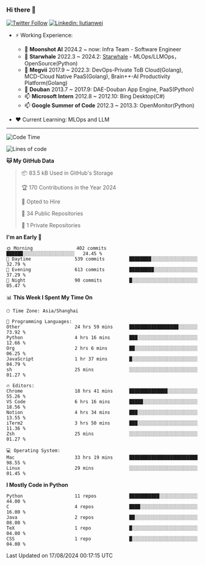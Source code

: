 ### Hi there 👋

[![Twitter Follow](https://img.shields.io/twitter/follow/tianweidut?style=social)](https://twitter.com/tianweidut)
[![Linkedin: liutianwei](https://img.shields.io/badge/-liutianwei-blue?style=flat-square&logo=Linkedin&logoColor=white&link=https://www.linkedin.com/in/liutianwei/)](https://www.linkedin.com/in/liutianwei/)

- ⚡ Working Experience:
  - 🔭 **Moonshot AI**  2024.2 ~ now: Infra Team - Software Engineer
  - 🌱 **Starwhale** 2022.3 ~ 2024.2: [Starwhale](https://github.com/star-whale/starwhale) - MLOps/LLMOps，OpenSource(Python)
  - 🌱 **Megvii** 2017.9 ~ 2022.3: DevOps-Private ToB Cloud(Golang), MCD-Cloud Native PaaS(Golang), Brain++-AI Productivity Platform(Golang)
  - 🌱 **Douban** 2013.7 ~ 2017.9: DAE-Douban App Engine, PaaS(Python)
  - 📫 **Microsoft Intern** 2012.8 ~ 2012.10: Bing Desktop(C#)
  - 📫 **Google Summer of Code** 2012.3 ~ 2013.3: OpenMonitor(Python)

- ❤️ Current Learning: MLOps and LLM

---
<!--START_SECTION:waka-->
![Code Time](http://img.shields.io/badge/Code%20Time-5%2C865%20hrs%204%20mins-blue)

![Lines of code](https://img.shields.io/badge/From%20Hello%20World%20I%27ve%20Written-1.0%20million%20lines%20of%20code-blue)

**🐱 My GitHub Data** 

> 📦 83.5 kB Used in GitHub's Storage 
 > 
> 🏆 170 Contributions in the Year 2024
 > 
> 💼 Opted to Hire
 > 
> 📜 34 Public Repositories 
 > 
> 🔑 1 Private Repositories 
 > 
**I'm an Early 🐤** 

```text
🌞 Morning                402 commits         ██████░░░░░░░░░░░░░░░░░░░   24.45 % 
🌆 Daytime                539 commits         ████████░░░░░░░░░░░░░░░░░   32.79 % 
🌃 Evening                613 commits         █████████░░░░░░░░░░░░░░░░   37.29 % 
🌙 Night                  90 commits          █░░░░░░░░░░░░░░░░░░░░░░░░   05.47 % 
```


📊 **This Week I Spent My Time On** 

```text
🕑︎ Time Zone: Asia/Shanghai

💬 Programming Languages: 
Other                    24 hrs 59 mins      ██████████████████░░░░░░░   73.92 % 
Python                   4 hrs 16 mins       ███░░░░░░░░░░░░░░░░░░░░░░   12.66 % 
Org                      2 hrs 6 mins        ██░░░░░░░░░░░░░░░░░░░░░░░   06.25 % 
JavaScript               1 hr 37 mins        █░░░░░░░░░░░░░░░░░░░░░░░░   04.79 % 
sh                       25 mins             ░░░░░░░░░░░░░░░░░░░░░░░░░   01.27 % 

🔥 Editors: 
Chrome                   18 hrs 41 mins      ██████████████░░░░░░░░░░░   55.26 % 
VS Code                  6 hrs 16 mins       █████░░░░░░░░░░░░░░░░░░░░   18.56 % 
Notion                   4 hrs 34 mins       ███░░░░░░░░░░░░░░░░░░░░░░   13.55 % 
iTerm2                   3 hrs 50 mins       ███░░░░░░░░░░░░░░░░░░░░░░   11.36 % 
Zsh                      25 mins             ░░░░░░░░░░░░░░░░░░░░░░░░░   01.27 % 

💻 Operating System: 
Mac                      33 hrs 19 mins      █████████████████████████   98.55 % 
Linux                    29 mins             ░░░░░░░░░░░░░░░░░░░░░░░░░   01.45 % 
```

**I Mostly Code in Python** 

```text
Python                   11 repos            ███████████░░░░░░░░░░░░░░   44.00 % 
C                        4 repos             ████░░░░░░░░░░░░░░░░░░░░░   16.00 % 
Java                     2 repos             ██░░░░░░░░░░░░░░░░░░░░░░░   08.00 % 
TeX                      1 repo              █░░░░░░░░░░░░░░░░░░░░░░░░   04.00 % 
CSS                      1 repo              █░░░░░░░░░░░░░░░░░░░░░░░░   04.00 % 
```




 Last Updated on 17/08/2024 00:17:15 UTC
<!--END_SECTION:waka-->
